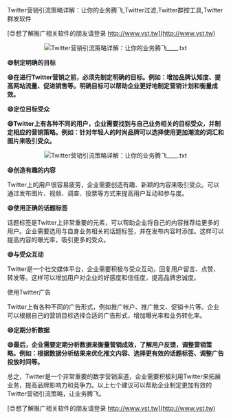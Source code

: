 Twitter营销引流策略详解：让你的业务腾飞,Twitter过滤,Twitter群控工具,Twitter群发软件

[😍想了解推广相关软件的朋友请登录 http://www.vst.tw](http://www.vst.tw)

 <center><img src="https://vst.tw/MP4/tuiguang/png/8.png" alt="Twitter营销引流策略详解：让你的业务腾飞____.txt"></center>

**😄制定明确的目标**

**😄在进行Twitter营销之前，必须先制定明确的目标。例如：增加品牌认知度、提高网站流量、促进销售等。明确目标可以帮助企业更好地制定营销计划和衡量成效。**

**😄定位目标受众**

**😄Twitter上有各种不同的用户，企业需要找到与自己业务相关的目标受众，并制定相应的营销策略。例如：针对年轻人的时尚品牌可以选择使用更加潮流的词汇和图片来吸引受众。**

 <center><img src="https://vst.tw/MP4/tuiguang/png/0.png" alt="Twitter营销引流策略详解：让你的业务腾飞____.txt"></center>

**😄创造有趣的内容**

Twitter上的用户很容易疲劳，企业需要创造有趣、新颖的内容来吸引受众。可以通过发布图片、视频、调查、投票等方式来提高用户互动和参与度。

**😄使用正确的话题标签**

话题标签是Twitter上非常重要的元素，可以帮助企业将自己的内容推荐给更多的用户。企业需要选用与自身业务相关的话题标签，并在发布内容时添加。这样可以提高内容的曝光率，吸引更多的受众。

**😄与受众互动**

Twitter是一个社交媒体平台，企业需要积极与受众互动，回复用户留言、点赞、转发等。这样可以增加用户对企业的好感度和信任度，提高品牌忠诚度。

使用Twitter广告

Twitter上有各种不同的广告形式，例如推广帐户、推广推文、促销卡片等。企业可以根据自己的营销目标选择合适的广告形式，增加曝光率和业务转化率。

**😄定期分析数据**

**😄最后，企业需要定期分析数据来衡量营销成效，了解用户反馈，调整营销策略。例如：根据数据分析结果来优化推文内容、选择更有效的话题标签、调整广告投放时间等。**

总之，Twitter是一个非常重要的数字营销渠道，企业需要积极利用Twitter来拓展业务，提高品牌影响力和竞争力。以上七个建议可以帮助企业制定更加有效的Twitter营销引流策略，让业务腾飞。

[😍想了解推广相关软件的朋友请登录 http://www.vst.tw](http://www.vst.tw)



